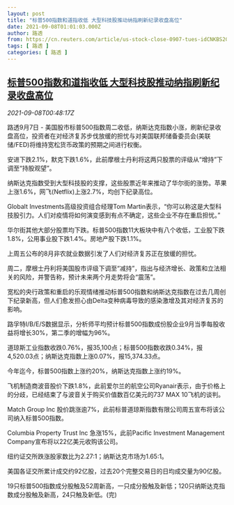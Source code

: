 ```yaml
---
layout: post
title: "标普500指数和道指收低 大型科技股推动纳指刷新纪录收盘高位"
date: 2021-09-08T01:01:03.000Z
author: 路透
from: https://cn.reuters.com/article/us-stock-close-0907-tues-idCNKBS2G4019
tags: [ 路透 ]
categories: [ 路透 ]
---
```

<!--1631062863000-->
[标普500指数和道指收低 大型科技股推动纳指刷新纪录收盘高位](https://cn.reuters.com/article/us-stock-close-0907-tues-idCNKBS2G4019)
------

<div>
<div><i>2021-09-08T00:48:17Z</i></div><p>路透9月7日 - 美国股市标普500指数周二收低，纳斯达克指数小涨，刷新纪录收盘高位，投资者在对经济复苏步伐放缓的担忧与对美国联邦储备委员会(美联储/FED)将维持宽松货币政策的预期之间进行权衡。</p><p>安进下跌2.1%，默克下跌1.6%，此前摩根士丹利将这两只股票的评级从“增持”下调至“持股观望”。</p><p>纳斯达克指数受到大型科技股的支撑，这些股票近年来推动了华尔街的涨势。苹果上涨1.6%，网飞(Netflix)上涨2.7%，均创下纪录高位。</p><p>Globalt Investments高级投资组合经理Tom Martin表示，“你可以称这是大型科技股引力。人们对疫情将如何演变感到有点不确定，这些企业不存在重启担忧。”</p><p>华尔街其他大部分股票均下跌。标普500指数11大板块中有八个收低，工业股下跌1.8%，公用事业股下跌1.4%。房地产股下跌1.1%。</p><p>上周五公布的8月非农就业数据引发了人们对经济复苏正在放缓的担忧。</p><p>周二，摩根士丹利将美国股市评级下调至“减持”，指出与经济增长、政策和立法相关的风险，并警告称，预计未来两个月走势将会“震荡”。</p><p>宽松的央行政策和重启的乐观情绪推动标普500指数和纳斯达克指数在过去几周创下纪录新高，但人们愈发担心由Delta变种病毒导致的感染激增及其对经济复苏的影响。</p><p>路孚特I/B/E/S数据显示，分析师平均预计标普500指数成份股企业9月当季每股收益将增长30%，第二季的增幅为96%。</p><p>道琼斯工业指数收跌0.76%，报35,100点；标普500指数收跌0.34%，报4,520.03点；纳斯达克指数上涨0.07%，报15,374.33点。</p><p>今年迄今，标普500指数上涨约20%，纳斯达克指数上涨约19%。</p><p>飞机制造商波音股价下跌1.8%，此前爱尔兰的航空公司Ryanair表示，由于价格上的分歧，已经结束了与波音关于购买价值数百亿美元的737 MAX 10飞机的谈判。</p><p>Match Group Inc 股价跳涨逾7%，此前标普道琼斯指数有限公司周五宣布将该公司纳入标普500指数。</p><p>Columbia Property Trust Inc 急涨15%，此前Pacific Investment Management Company宣布将以22亿美元收购该公司。</p><p>纽约证交所跌涨股家数比为2.27:1；纳斯达克市场为1.65:1。</p><p>美国各证交所累计成交约92亿股，过去20个完整交易日的日均成交量为90亿股。</p><p>19只标普500指数成分股触及52周新高，一只成分股触及新低；120只纳斯达克指数成分股触及新高，24只触及新低。(完)</p>
</div>
